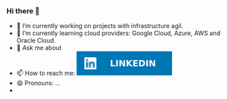 ### Hi there 👋

- 🔭 I’m currently working on projects with infrastructure agil.
- 🌱 I’m currently learning cloud providers: Google Cloud, Azure, AWS and Oracle Cloud.
- 💬 Ask me about
- 📫 How to reach me: 
   ![](linkedin.svg)
- 😄 Pronouns: ...
- 












